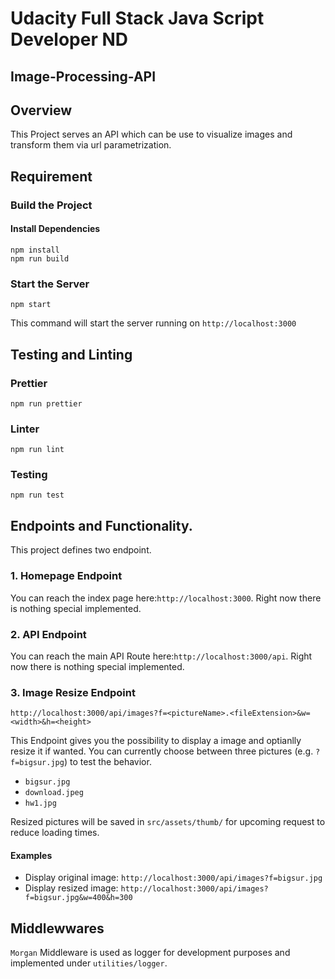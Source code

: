 # Udacity Full Stack Java Script Developer ND
## Image-Processing-API

## Overview
This Project serves an API which can be use to visualize images and transform them via url parametrization.


## Requirement
### Build the Project
#### Install Dependencies
```
npm install
npm run build
```

### Start the Server
`npm start`

This command will start the server running on `http://localhost:3000`

## Testing and Linting
### Prettier
`npm run prettier`

### Linter
`npm run lint`

### Testing
`npm run test`


## Endpoints and Functionality. 
This project defines two endpoint. 

### 1. Homepage Endpoint
You can reach the index page here:`http://localhost:3000`. Right now there is nothing special implemented.

### 2. API Endpoint
You can reach the main API Route here:`http://localhost:3000/api`. Right now there is nothing special implemented.


### 3. Image Resize Endpoint
`http://localhost:3000/api/images?f=<pictureName>.<fileExtension>&w=<width>&h=<height>`

This Endpoint gives you the possibility to display a image and optianlly resize it if wanted.
You can currently choose between three pictures (e.g. `?f=bigsur.jpg`) to test the behavior.
* `bigsur.jpg`
* `download.jpeg`
* `hw1.jpg`

Resized pictures will be saved in `src/assets/thumb/` for upcoming request to reduce loading times.

#### Examples
* Display original image: `http://localhost:3000/api/images?f=bigsur.jpg`
* Display resized image: `http://localhost:3000/api/images?f=bigsur.jpg&w=400&h=300`


## Middlewwares 
`Morgan` Middleware is used as logger for development purposes and implemented under `utilities/logger`.
